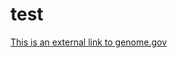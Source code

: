 # test

[This is an external link to genome.gov](https://github.com/Fizzcarraldo/test/wiki/WOGRA-Academy)
